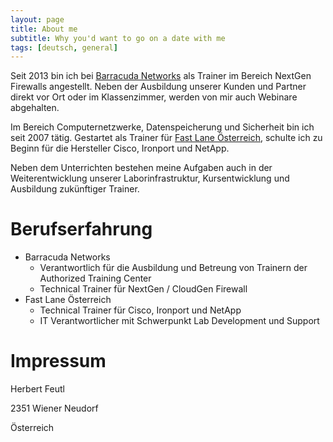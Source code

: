 ```yaml
---
layout: page
title: About me
subtitle: Why you'd want to go on a date with me
tags: [deutsch, general]
---
```


Seit 2013 bin ich bei [Barracuda Networks](https://www.barracuda.com) als Trainer im Bereich NextGen Firewalls angestellt. Neben der Ausbildung unserer Kunden und Partner direkt vor Ort oder im Klassenzimmer, werden von mir auch Webinare abgehalten.

Im Bereich Computernetzwerke, Datenspeicherung und Sicherheit bin ich seit 2007 tätig. Gestartet als Trainer für [Fast Lane Österreich](http://www.flane.at/), schulte ich zu Beginn für die Hersteller Cisco, Ironport und NetApp.

Neben dem Unterrichten bestehen meine Aufgaben auch in der Weiterentwicklung unserer Laborinfrastruktur, Kursentwicklung und Ausbildung zukünftiger Trainer.

# Berufserfahrung
* Barracuda Networks
    * Verantwortlich für die Ausbildung und Betreung von Trainern der Authorized Training Center
    * Technical Trainer für NextGen / CloudGen Firewall
* Fast Lane Österreich
    * Technical Trainer für Cisco, Ironport und NetApp
    * IT Verantwortlicher mit Schwerpunkt Lab Development und Support

# Impressum
Herbert Feutl

2351 Wiener Neudorf

Österreich